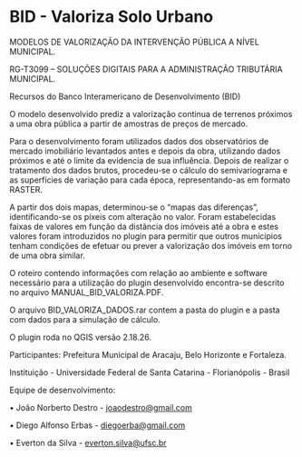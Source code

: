 # BID - Valoriza Solo Urbano

MODELOS DE VALORIZAÇÃO DA INTERVENÇÃO PÚBLICA A NÍVEL MUNICIPAL.

RG-T3099 – SOLUÇÕES DIGITAIS PARA A ADMINISTRAÇÃO TRIBUTÁRIA MUNICIPAL.
 
Recursos do Banco Interamericano de Desenvolvimento (BID) 

O modelo desenvolvido prediz a valorização continua de terrenos próximos a uma obra pública a partir de amostras de preços de mercado. 

Para o desenvolvimento foram utilizados dados dos observatórios de mercado imobiliário levantados antes e depois da obra, utilizando dados próximos e até o limite da evidencia de sua influência.
Depois de realizar o tratamento dos dados brutos, procedeu-se o cálculo do semivariograma e as superfícies de variação para cada época, representando-as em formato RASTER. 

A partir dos dois mapas, determinou-se o “mapas das diferenças”, identificando-se os píxeis com alteração no valor. Foram estabelecidas faixas de valores em função da distância dos imóveis até a obra e estes valores foram introduzidos no plugin para permitir que outros municípios tenham condições de efetuar ou prever a valorização dos imóveis em torno de uma obra similar.

O roteiro contendo informações com relação ao ambiente e software necessário para a utilização do plugin desenvolvido encontra-se descrito no arquivo MANUAL_BID_VALORIZA.PDF. 

O arquivo BID_VALORIZA_DADOS.rar contem a pasta do plugin e a pasta com dados para a simulação de cálculo.

O plugin roda no QGIS versão 2.18.26.

Participantes: Prefeitura Municipal de Aracaju, Belo Horizonte e Fortaleza.

Instituição - Universidade Federal de Santa Catarina - Florianópolis - Brasil

Equipe de desenvolvimento:

•	João Norberto Destro - joaodestro@gmail.com

•	Diego Alfonso Erbas - diegoerba@gmail.com

•	Everton da Silva - everton.silva@ufsc.br
